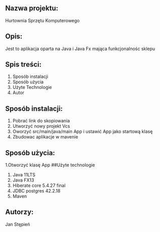 ## Nazwa projektu:
 Hurtownia Sprzętu Komputerowego
## Opis:
  Jest to aplikacja oparta na Java i  Java Fx mająca funkcjonalnośc sklepu
## Spis treści:
1. Sposób instalacji
2. Sposób użycia
3. Użyte Technologie
4. Autor
## Sposób instalacji:
  1. Pobrać link do skopiowania
  2. Utworzyć nowy projekt Vcs
  3. Oworzyć src/main/java/main App i ustawić App jako startową klasę
  4. Zbudowac aplikacje w mavenie
## Sposób użycia:
  1.Otworzyć klasę App
##Użyte technologie
1. Java 11LTS
2. Java FX13
3. Hiberate core 5.4.27 final
4. JDBC postgres 42.2.18
5. Maven

## Autorzy:
Jan Stępień



